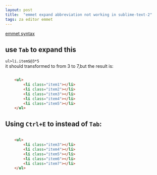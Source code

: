 ```yaml
---
layout: post
title:  "emmet expand abbreviation not working in sublime-text-2"
tags: za editor emmet
---
```


[emmet syntax](http://docs.emmet.io/abbreviations/syntax/)
## use `Tab` to expand this   
`ul>li.item$@3*5`  
it should transformed to from 3 to 7,but the result is:
	
```html

	<ul>
	    <li class="item1"></li>
	    <li class="item2"></li>
	    <li class="item3"></li>
	    <li class="item4"></li>
	    <li class="item5"></li>
	</ul>
```


## Using `Ctrl+E` to instead of `Tab`:

```html

	<ul>
	    <li class="item3"></li>
	    <li class="item4"></li>
	    <li class="item5"></li>
	    <li class="item6"></li>
	    <li class="item7"></li>
	</ul>
``` 

